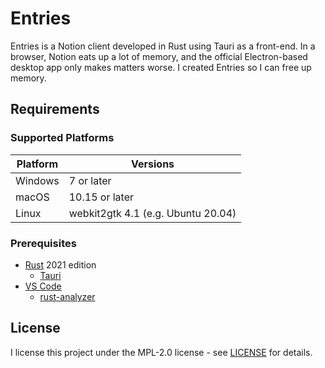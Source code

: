 # Entries

Entries is a Notion client developed in Rust using Tauri as a front-end. In a browser, Notion eats up a lot of memory, and the official Electron-based desktop app only makes matters worse. I created Entries so I can free up memory.

## Requirements

### Supported Platforms

| Platform | Versions                           |
| -------- | ---------------------------------- |
| Windows  | 7 or later                         |
| macOS    | 10.15 or later                     |
| Linux    | webkit2gtk 4.1 (e.g. Ubuntu 20.04) |

### Prerequisites

- [Rust](https://www.rust-lang.org/tools/install) 2021 edition
  - [Tauri](https://marketplace.visualstudio.com/items?itemName=tauri-apps.tauri-vscode)
- [VS Code](https://code.visualstudio.com/)
  - [rust-analyzer](https://marketplace.visualstudio.com/items?itemName=rust-lang.rust-analyzer)

## License

I license this project under the MPL-2.0 license - see [LICENSE](LICENSE) for details.